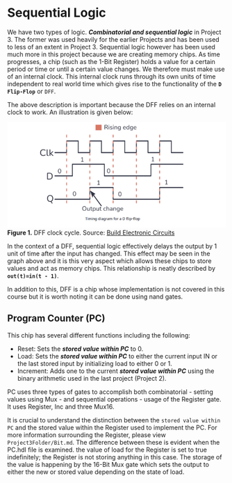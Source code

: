 # Sequential Logic

We have two types of logic. **_Combinatorial and sequential logic_** in Project 3. The former was used heavily for the earlier Projects and has been used to less of an extent in Project 3. Sequential logic however has been used much more in this project because we are creating memory chips. As time progresses, a chip (such as the 1-Bit Register) holds a value for a certain period or time or until a certain value changes. We therefore must make use of an internal clock. This internal clock runs through its own units of time independent to real world time which gives rise to the functionality of the **`D Flip-Flop`** or `DFF`.

The above description is important because the DFF relies on an internal clock to work. An illustration is given below:

![DFF clock cycle](DFF.png)
**Figure 1.** DFF clock cycle. Source: [Build Electronic Circuits](https://www.build-electronic-circuits.com/d-flip-flop/)

In the context of a DFF, sequential logic effectively delays the output by 1 unit of time after the input has changed. This effect may be seen in the graph above and it is this very aspect which allows these chips to store values and act as memory chips. This relationship is neatly described by **`out(t)=in(t - 1)`**.

In addition to this, DFF is a chip whose implementation is not covered in this course but it is worth noting it can be done using nand gates.

## Program Counter (PC)

This chip has several different functions including the following:

- Reset: Sets the _**stored value within PC**_ to 0.
- Load: Sets the _**stored value within PC**_ to either the current input IN or the last stored input by initializing load to either 0 or 1.
- Increment: Adds one to the current _**stored value within PC**_ using the binary arithmetic used in the last project (Project 2).

PC uses three types of gates to accomplish both combinatorial - setting values using Mux - and sequential operations - usage of the Register gate. It uses Register, Inc and three Mux16.

It is crucial to understand the distinction between the `stored value within PC` and the stored value within the Register used to implement the PC. For more information surrounding the Register, please view `Project3Folder/Bit.md`.
The difference between these is evident when the PC.hdl file is examined. the value of load for the Register is set to true indefinitely; the Register is not storing anything in this case. The storage of the value is happening by the 16-Bit Mux gate which sets the output to either the new or stored value depending on the state of load.